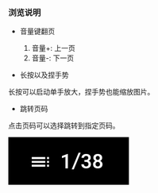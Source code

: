 ### 浏览说明

- 音量键翻页

  1. 音量+: 上一页
  2. 音量-: 下一页
  
- 长按以及捏手势

长按可以启动单手放大，捏手势也能缩放图片。

- 跳转页码

点击页码可以选择跳转到指定页码。

![page](page.png)